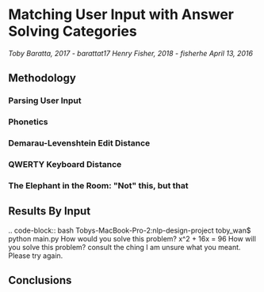 # Matching User Input with Answer Solving Categories
_Toby Baratta, 2017 - barattat17_
_Henry Fisher, 2018 - fisherhe_
_April 13, 2016_

## Methodology
### Parsing User Input
### Phonetics 

### Demarau-Levenshtein Edit Distance

### QWERTY Keyboard Distance

### The Elephant in the Room: "Not" this, but that

## Results By Input
.. code-block:: bash
    Tobys-MacBook-Pro-2:nlp-design-project toby_wan$ python main.py 
	How would you solve this problem? x^2 + 16x = 96
	How will you solve this problem? consult the ching
	I am unsure what you meant. Please try again.

## Conclusions